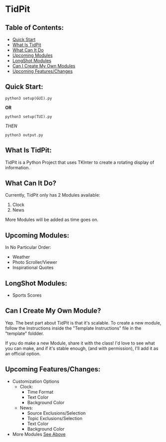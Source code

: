 # TidPit

## Table of Contents:
* [Quick Start](https://github.com/Drinkingpants74/TidPit/tree/main#quick-start)
* [What Is TidPit](https://github.com/Drinkingpants74/TidPit/tree/main#what-is-tidpit)
* [What Can It Do](https://github.com/Drinkingpants74/TidPit/tree/main#what-can-it-do)
* [Upcoming Modules](https://github.com/Drinkingpants74/TidPit/tree/main#upcoming-modules)
* [LongShot Modules](https://github.com/Drinkingpants74/TidPit/tree/main#longshot-modules)
* [Can I Create My Own Modules](https://github.com/Drinkingpants74/TidPit/tree/main#can-i-create-my-own-modules)
* [Upcoming Features/Changes](https://github.com/Drinkingpants74/TidPit/tree/main#upcoming-features)


## Quick Start:
```
python3 setup(GUI).py
```
__OR__
```
python3 setup(TUI).py
```
_THEN_
```
python3 output.py
```

## What Is TidPit:
TidPit is a Python Project that uses TKInter to create a rotating display of information.


## What Can It Do?
Currently, TidPit only has 2 Modules available:
1. Clock
2. News

More Modules will be added as time goes on.

## Upcoming Modules:
In No Particular Order:
* Weather
* Photo Scroller/Viewer
* Inspirational Quotes

## LongShot Modules:
* Sports Scores

## Can I Create My Own Module?
Yep. The best part about TidPit is that it's scalable. To create a new module, follow the Instructions
inside the "Template Instructions" file in the "template" foldder.

If you do make a new Module, share it with the class! I'd love to see what you can make, and if it's stable enough,
(and with permission), I'll add it as an official option.

## Upcoming Features/Changes:
* Customization Options
    * Clock:
        * Time Format
        * Text Color
        * Background Color
    * News:
        * Source Exclusions/Selection
        * Topic Exclusions/Selection
        * Text Color
        * Background Color
* More Modules [See Above](https://github.com/Drinkingpants74/TidPit/tree/main#upcoming-modules)
